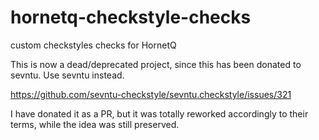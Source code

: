 # hornetq-checkstyle-checks
custom checkstyles checks for HornetQ


This is now a dead/deprecated project, since this has been donated to sevntu. Use sevntu instead.

https://github.com/sevntu-checkstyle/sevntu.checkstyle/issues/321

I have donated it as a PR, but it was totally reworked accordingly to their terms, while the idea was still preserved.
